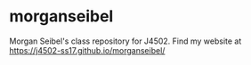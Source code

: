 # morganseibel
Morgan Seibel's class repository for J4502.
Find my website at https://j4502-ss17.github.io/morganseibel/
